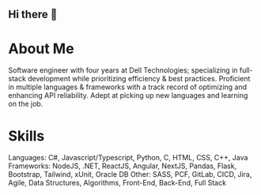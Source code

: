 ## Hi there 👋

# About Me
Software engineer with four years at Dell Technologies; specializing in full-stack development while prioritizing efficiency & best practices. 
Proficient in multiple languages & frameworks with a track record of optimizing and enhancing API reliability. 
Adept at picking up new languages and learning on the job.

# Skills 
Languages: C#, Javascript/Typescript, Python, C, HTML, CSS, C++, Java
Frameworks: NodeJS, .NET, ReactJS, Angular, NextJS, Pandas, Flask, Bootstrap, Tailwind, xUnit, Oracle DB
Other: SASS, PCF, GitLab, CICD, Jira, Agile, Data Structures, Algorithms, Front-End, Back-End, Full Stack

<!--
**isaacwwkelly/isaacwwkelly** is a ✨ _special_ ✨ repository because its `README.md` (this file) appears on your GitHub profile.

Here are some ideas to get you started:

- 🔭 I’m currently working on ...
- 🌱 I’m currently learning ...
- 👯 I’m looking to collaborate on ...
- 🤔 I’m looking for help with ...
- 💬 Ask me about ...
- 📫 How to reach me: ...
- 😄 Pronouns: ...
- ⚡ Fun fact: ...
-->
